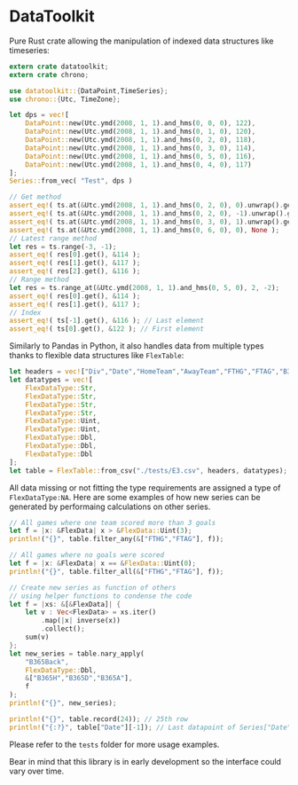 # DataToolkit

Pure Rust crate allowing the manipulation of indexed data structures like timeseries:

```rust
extern crate datatoolkit;
extern crate chrono;

use datatoolkit::{DataPoint,TimeSeries};
use chrono::{Utc, TimeZone};

let dps = vec![ 
    DataPoint::new(Utc.ymd(2008, 1, 1).and_hms(0, 0, 0), 122),
    DataPoint::new(Utc.ymd(2008, 1, 1).and_hms(0, 1, 0), 120),
    DataPoint::new(Utc.ymd(2008, 1, 1).and_hms(0, 2, 0), 118),
    DataPoint::new(Utc.ymd(2008, 1, 1).and_hms(0, 3, 0), 114),
    DataPoint::new(Utc.ymd(2008, 1, 1).and_hms(0, 5, 0), 116),
    DataPoint::new(Utc.ymd(2008, 1, 1).and_hms(0, 4, 0), 117)
];
Series::from_vec( "Test", dps )

// Get method
assert_eq!( ts.at(&Utc.ymd(2008, 1, 1).and_hms(0, 2, 0), 0).unwrap().get(), &118 );
assert_eq!( ts.at(&Utc.ymd(2008, 1, 1).and_hms(0, 2, 0), -1).unwrap().get(), &120 );
assert_eq!( ts.at(&Utc.ymd(2008, 1, 1).and_hms(0, 3, 0), 1).unwrap().get(), &117 );
assert_eq!( ts.at(&Utc.ymd(2008, 1, 1).and_hms(0, 6, 0), 0), None );
// Latest range method
let res = ts.range(-3, -1);
assert_eq!( res[0].get(), &114 );
assert_eq!( res[1].get(), &117 );
assert_eq!( res[2].get(), &116 );
// Range method
let res = ts.range_at(&Utc.ymd(2008, 1, 1).and_hms(0, 5, 0), 2, -2);
assert_eq!( res[0].get(), &114 );
assert_eq!( res[1].get(), &117 );
// Index 
assert_eq!( ts[-1].get(), &116 ); // Last element
assert_eq!( ts[0].get(), &122 ); // First element
```

Similarly to Pandas in Python, it also handles data from multiple types thanks to flexible data structures like `FlexTable`:

```rust
let headers = vec!["Div","Date","HomeTeam","AwayTeam","FTHG","FTAG","B365H","B365D","B365A"];
let datatypes = vec![
    FlexDataType::Str,
    FlexDataType::Str,
    FlexDataType::Str,
    FlexDataType::Str,
    FlexDataType::Uint,
    FlexDataType::Uint,
    FlexDataType::Dbl,
    FlexDataType::Dbl,
    FlexDataType::Dbl
];
let table = FlexTable::from_csv("./tests/E3.csv", headers, datatypes);
```

All data missing or not fitting the type requirements are assigned a type of `FlexDataType:NA`.
Here are some examples of how new series can be generated by performaing calculations on other series.

```rust
// All games where one team scored more than 3 goals
let f = |x: &FlexData| x > &FlexData::Uint(3);
println!("{}", table.filter_any(&["FTHG","FTAG"], f));

// All games where no goals were scored
let f = |x: &FlexData| x == &FlexData::Uint(0);
println!("{}", table.filter_all(&["FTHG","FTAG"], f));

// Create new series as function of others
// using helper functions to condense the code
let f = |xs: &[&FlexData]| {
    let v : Vec<FlexData> = xs.iter()
        .map(|x| inverse(x))
        .collect();
    sum(v)
};
let new_series = table.nary_apply(
    "B365Back",
    FlexDataType::Dbl,
    &["B365H","B365D","B365A"],
    f
);
println!("{}", new_series);

println!("{}", table.record(24)); // 25th row
println!("{:?}", table["Date"][-1]); // Last datapoint of Series["Date"]
```

Please refer to the `tests` folder for more usage examples.

Bear in mind that this library is in early development so the interface could vary over time.
